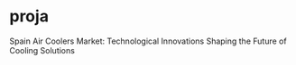 # proja
Spain Air Coolers Market: Technological Innovations Shaping the Future of Cooling Solutions
